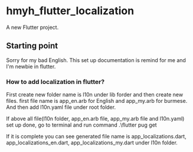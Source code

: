 # hmyh_flutter_localization

A new Flutter project.

## Starting point

Sorry for my bad English. This set up documentation is remind for me and I'm newbie in flutter.

### How to add localization in flutter?
First create new folder name is l10n under lib forder and then create new files.
first file name is app_en.arb for English and app_my.arb for burmese.
And then add l10n.yaml file under root folder.

If above all file(l10n folder, app_en.arb file, app_my.arb file and l10n.yaml) set up done, 
go to terminal and run command .\flutter pug get

If it is complete you can see generated file name is app_localizations.dart,
app_localizations_en.dart, app_localizations_my.dart under l10n folder.

